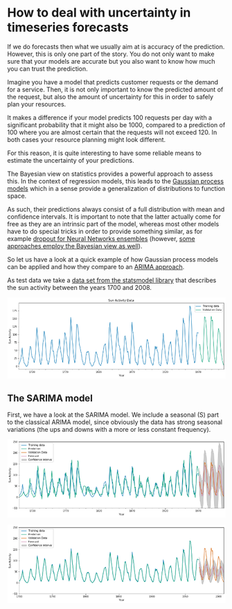 # How to deal with uncertainty in timeseries forecasts

If we do forecasts then what we usually aim at is accuracy of the prediction. However, this is only one part of the story. You do not only want to make sure that your models are accurate but you also want to know how much you can trust the prediction.

Imagine you have a model that predicts customer requests or the demand for a service. Then, it is not only important to know the predicted amount of the request, but also the amount of uncertainty for this in order to safely plan your resources. 

It makes a difference if your model predicts 100 requests per day with a significant probability that it might also be 1000, compared to a prediction of 100 where you are almost certain that the requests will not exceed 120. In both cases your resource planning might look different. 

For this reason, it is quite interesting to have some reliable means to estimate the uncertainty of your predictions. 

The Bayesian view on statistics provides a powerful approach to assess this. In the context of regression models, this leads to the [Gaussian process models](www.gaussianprocess.org/gpml/) which in a sense provide a generalization of distributions to function space. 

As such, their predictions always consist of a full distribution with mean and confidence intervals. It is important to note that the latter actually come for free as they are an intrinsic part of the model, whereas most other models have to do special tricks in order to provide something similar, as for example [dropout for Neural Networks ensembles](https://arxiv.org/abs/1506.02142) (however, [some approaches employ the Bayesian view as well](https://eng.uber.com/neural-networks-uncertainty-estimation/)). 

So let us have a look at a quick example of how Gaussian process models can be applied and how they compare to an [ARIMA approach](https://www.digitalocean.com/community/tutorials/a-guide-to-time-series-forecasting-with-arima-in-python-3). 

As test data we take a [data set from the statsmodel library](www.statsmodels.org/stable/datasets/generated/sunspots.html) that describes the sun activity between the years 1700 and 2008.

![](/_images/Data.png "The data used in this example (originally taken from [http://www.ngdc.noaa.gov/stp/solar/solarda3.html](http://www.ngdc.noaa.gov/stp/solar/solarda3.html))")

## The SARIMA model

First, we have a look at the SARIMA model. We include a seasonal (S) part to the classical ARIMA model, since obviously the data has strong seasonal variations (the ups and downs with a more or less constant frequency).  

![](/_images/ARIMA_1_0_1__1_2_1_11__prediction.png "Results from the SARIMA model")


![](/_images/GP_prediction.png "Results from the Gaussian process model")
